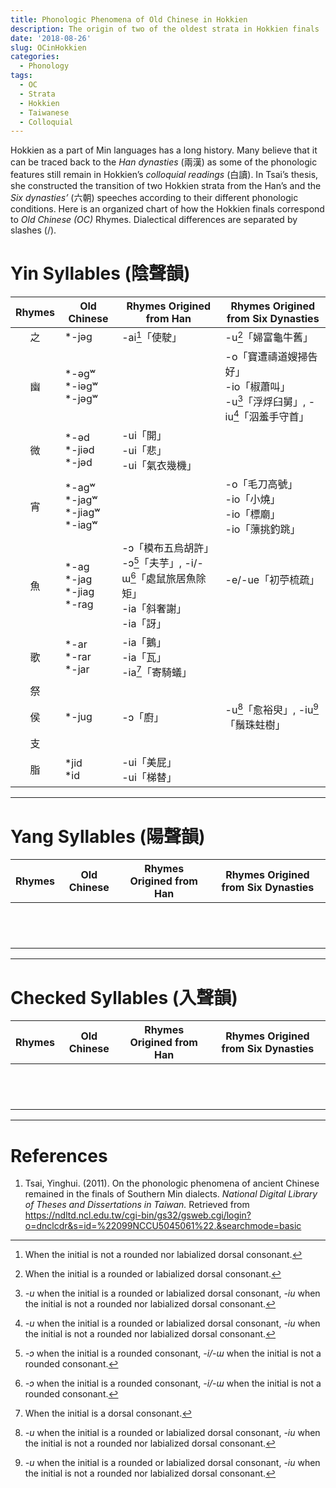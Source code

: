 ```yaml
---
title: Phonologic Phenomena of Old Chinese in Hokkien
description: The origin of two of the oldest strata in Hokkien finals
date: '2018-08-26'
slug: OCinHokkien
categories:
  - Phonology
tags:
  - OC
  - Strata
  - Hokkien
  - Taiwanese
  - Colloquial
---
```


Hokkien as a part of Min languages has a long history. Many believe that it can be traced back to the *Han dynasties* (兩漢) as some of the phonologic features still remain in Hokkien’s *colloquial readings* (白讀). In Tsai’s thesis, she constructed the transition of two Hokkien strata from the Han’s and the *Six dynasties’* (六朝) speeches according to their different phonologic conditions. Here is an organized chart of how the Hokkien finals correspond to *Old Chinese (OC)* Rhymes. Dialectical differences are separated by slashes (/).

# Yin Syllables (陰聲韻)

|Rhymes|Old Chinese|Rhymes Origined from Han|Rhymes Origined from Six Dynasties|
|:---:|---|---|---|
|之|\*-jəg|<span id="no-line-breaking">-ai[^1]「使駛」</span>|<span id="no-line-breaking">-u[^2]「婦富龜牛舊」</span>|
|幽|\*-əgʷ</br>\*-iəgʷ</br>\*-jəgʷ||<span id="no-line-breaking">-o「寶遭禱道嫂掃告好」</span></br><span id="no-line-breaking">-io「椒蕭叫」</span></br><span id="no-line-breaking">-u[^3]「浮烰臼舅」, -iu[^3]「泅羞手守首」</span>|
|微|\*-əd</br>\*-jiəd</br>\*-jəd|<span id="no-line-breaking">-ui「開」</span></br><span id="no-line-breaking">-ui「悲」</span></br><span id="no-line-breaking">-ui「氣衣幾機」</span>||
|宵|\*-agʷ</br>\*-jagʷ</br>\*-jiagʷ</br>\*-iagʷ||<span id="no-line-breaking">-o「毛刀高號」</span></br><span id="no-line-breaking">-io「小燒」</span></br><span id="no-line-breaking">-io「標廟」</span></br><span id="no-line-breaking">-io「薸挑釣跳」</span>|
|魚|\*-ag</br>\*-jag</br>\*-jiag</br>\*-rag|<span id="no-line-breaking">-ɔ「模布五烏胡許」</span></br><span id="no-line-breaking">-ɔ[^4]「夫芋」, -i/-ɯ[^4]「處鼠旅居魚除矩」</span></br><span id="no-line-breaking">-ia「斜奢謝」</span></br><span id="no-line-breaking">-ia「訝」</span>|&nbsp;</br><span id="no-line-breaking">-e/-ue「初苧梳疏」</span></br>&nbsp;</br>&nbsp;|
|歌|\*-ar</br>\*-rar</br>\*-jar|<span id="no-line-breaking">-ia「鵝」</span></br><span id="no-line-breaking">-ia「瓦」</span></br><span id="no-line-breaking">-ia[^5]「寄騎蟻」</span>||
|祭||||
|侯|\*-jug|<span id="no-line-breaking">-ɔ「廚」</span>|<span id="no-line-breaking">-u[^3]「愈裕臾」, -iu[^3]「鬚珠蛀樹」</span>|
|支||||
|脂|\*jid</br>\*id|<span id="no-line-breaking">-ui「美屁」</span></br><span id="no-line-breaking">-ui「梯替」</span>||

[^1]: When the initial is not a rounded nor labialized dorsal consonant.
[^2]: When the initial is a rounded or labialized dorsal consonant.
[^3]: *-u* when the initial is a rounded or labialized dorsal consonant, *-iu* when the initial is not a rounded nor labialized dorsal consonant.
[^4]: *-ɔ* when the initial is a rounded consonant, *-i/-ɯ* when the initial is not a rounded consonant.
[^5]: When the initial is a dorsal consonant.

---

# Yang Syllables (陽聲韻)

|Rhymes|Old Chinese|Rhymes Origined from Han|Rhymes Origined from Six Dynasties|
|:---:|---|---|---|
|||||
|||||
|||||
|||||
|||||
|||||
|||||
|||||
|||||
|||||
|||||
|||||

---

# Checked Syllables (入聲韻)

|Rhymes|Old Chinese|Rhymes Origined from Han|Rhymes Origined from Six Dynasties|
|:---:|---|---|---|
|||||
|||||
|||||
|||||
|||||
|||||
|||||
|||||
|||||
|||||
|||||
|||||

---

# References

1. Tsai, Yinghui. (2011). On the phonologic phenomena of ancient Chinese remained in the finals of Southern Min dialects. *National Digital Library of Theses and Dissertations in Taiwan.* Retrieved from https://ndltd.ncl.edu.tw/cgi-bin/gs32/gsweb.cgi/login?o=dnclcdr&s=id=%22099NCCU5045061%22.&searchmode=basic